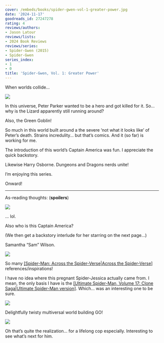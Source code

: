 ```yaml
---
cover: /embeds/books/spider-gwen-vol-1-greater-power.jpg
date: '2024-11-17'
goodreads_id: 27247278
rating: 4
reviews/authors:
- Jason Latour
reviews/lists:
- 2024 Book Reviews
reviews/series:
- Spider-Gwen (2015)
- Spider-Gwen
series_index:
- 1
- 0
title: 'Spider-Gwen, Vol. 1: Greater Power'
---
```

When worlds collide…

![](/embeds/books/attachments/spider-gwen-2015-v1-textbundle-eeebab.jpeg)

In this universe, Peter Parker wanted to be a hero and got killed for it. So… why is the Lizard apparently still running around?

Also, the Green Goblin!

So much in this world built around a the severe ‘not what it looks like’ of Peter’s death. Strains incredulity… but that’s comics. And it (so far) is working for me. 

The introduction of this world’s Captain America was fun. I appreciate the quick backstory. 

Likewise Harry Osborne. Dungeons and Dragons nerds unite!

I’m enjoying this series. 

Onward!

<!--more-->

- - -

As-reading thoughts: (**spoilers**)

![](/embeds/books/attachments/spider-gwen-2015-v1-textbundle-ecd7b5.jpeg)

… lol. 

Also who is this Captain America?

(We then get a backstory interlude for her starring on the next page…)

Samantha “Sam” Wilson. 

![](/embeds/books/attachments/spider-gwen-2015-v1-textbundle-2ba82b.jpeg)

So many [[Spider-Man: Across the Spider-Verse|Across the Spider-Verse]]() references/inspirations!

I have no idea where this pregnant Spider-Jessica actually came from. I mean, the only basis I have is the [[Ultimate Spider-Man, Volume 17: Clone Saga|Ultimate Spider-Man version]](). Which… was an interesting one to be sure. 

![](/embeds/books/attachments/spider-gwen-2015-v1-textbundle-ed747f.jpeg)

Delightfully twisty multiversal world building GO!

![](/embeds/books/attachments/spider-gwen-2015-v1-textbundle-b964a1.jpeg)

Oh that’s quite the realization… for a lifelong cop especially. Interesting to see what’s next for him. 


